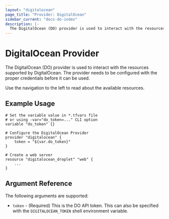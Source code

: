 ```yaml
---
layout: "digitalocean"
page_title: "Provider: DigitalOcean"
sidebar_current: "docs-do-index"
description: |-
  The DigitalOcean (DO) provider is used to interact with the resources supported by DigitalOcean. The provider needs to be configured with the proper credentials before it can be used.
---
```


# DigitalOcean Provider

The DigitalOcean (DO) provider is used to interact with the
resources supported by DigitalOcean. The provider needs to be configured
with the proper credentials before it can be used.

Use the navigation to the left to read about the available resources.

## Example Usage

```
# Set the variable value in *.tfvars file
# or using -var="do_token=..." CLI option
variable "do_token" {}

# Configure the DigitalOcean Provider
provider "digitalocean" {
    token = "${var.do_token}"
}

# Create a web server
resource "digitalocean_droplet" "web" {
    ...
}
```

## Argument Reference

The following arguments are supported:

* `token` - (Required) This is the DO API token. This can also be specified
  with the `DIGITALOCEAN_TOKEN` shell environment variable.
